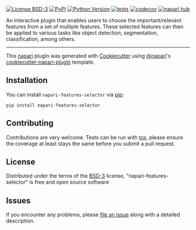 
[![License BSD-3](https://img.shields.io/pypi/l/napari-features-selector.svg?color=green)](https://github.com/kumar-sanjeeev/napari-features-selector/raw/main/LICENSE)
[![PyPI](https://img.shields.io/pypi/v/napari-features-selector.svg?color=green)](https://pypi.org/project/napari-features-selector)
[![Python Version](https://img.shields.io/pypi/pyversions/napari-features-selector.svg?color=green)](https://python.org)
[![tests](https://github.com/kumar-sanjeeev/napari-features-selector/workflows/tests/badge.svg)](https://github.com/kumar-sanjeeev/napari-features-selector/actions)
[![codecov](https://codecov.io/gh/kumar-sanjeeev/napari-features-selector/branch/main/graph/badge.svg)](https://codecov.io/gh/kumar-sanjeeev/napari-features-selector)
[![napari hub](https://img.shields.io/endpoint?url=https://api.napari-hub.org/shields/napari-features-selector)](https://napari-hub.org/plugins/napari-features-selector)


An interactive plugin that enables users to choose the important/relevant features from a set of multiple features. These selected features can then be applied to various tasks like object detection, segmentation, classification, among others.

----------------------------------

This [napari] plugin was generated with [Cookiecutter] using [@napari]'s [cookiecutter-napari-plugin] template.

<!--
Don't miss the full getting started guide to set up your new package:
https://github.com/napari/cookiecutter-napari-plugin#getting-started

and review the napari docs for plugin developers:
https://napari.org/stable/plugins/index.html
-->

## Installation

You can install `napari-features-selector` via [pip]:

    pip install napari-features-selector





## Contributing

Contributions are very welcome. Tests can be run with [tox], please ensure
the coverage at least stays the same before you submit a pull request.

## License

Distributed under the terms of the [BSD-3] license,
"napari-features-selector" is free and open source software

## Issues

If you encounter any problems, please [file an issue] along with a detailed description.

[napari]: https://github.com/napari/napari
[Cookiecutter]: https://github.com/audreyr/cookiecutter
[@napari]: https://github.com/napari
[MIT]: http://opensource.org/licenses/MIT
[BSD-3]: http://opensource.org/licenses/BSD-3-Clause
[GNU GPL v3.0]: http://www.gnu.org/licenses/gpl-3.0.txt
[GNU LGPL v3.0]: http://www.gnu.org/licenses/lgpl-3.0.txt
[Apache Software License 2.0]: http://www.apache.org/licenses/LICENSE-2.0
[Mozilla Public License 2.0]: https://www.mozilla.org/media/MPL/2.0/index.txt
[cookiecutter-napari-plugin]: https://github.com/napari/cookiecutter-napari-plugin

[file an issue]: https://github.com/kumar-sanjeeev/napari-features-selector/issues

[napari]: https://github.com/napari/napari
[tox]: https://tox.readthedocs.io/en/latest/
[pip]: https://pypi.org/project/pip/
[PyPI]: https://pypi.org/
